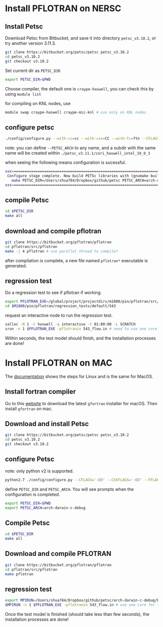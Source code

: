 # Install PFLOTRAN on NERSC

## Install Petsc

Download Petsc from Bitbucket, and save it into directory `petsc_v3.10.2`, or try another version 3.11.3.

```bash
git clone https://bitbucket.org/petsc/petsc petsc_v3.10.2
cd petsc_v3.10.2
git checkout v3.10.2
```

Set current dir as `PETSC_DIR`

```bash
export PETSC_DIR=$PWD
```

Choose compiler, the default one is `craype-haswell`,  you can check this by using `module list`

for compiling on KNL nodes, use 

```bash
module swap craype-haswell craype-mic-knl # use only on KNL nodes
```

## configure petsc

```bash
./config/configure.py --with-cc=cc --with-cxx=CC --with-fc=ftn --CFLAGS='-fast -no-ipo' --CXXFLAGS='-fast -no-ipo' --FFLAGS='-fast -no-ipo' --with-shared-libraries=0 --with-debugging=1 --with-clanguage=c --PETSC_ARCH=cori_haswell_intel_19_0_3 --download-parmetis=1 --download-metis=1 --download-hdf5=1 --with-c2html=0 --with-clib-autodetect=0 --with-fortranlib-autodetect=0 --with-cxxlib-autodetect=0 --LIBS=-lstdc++
```

note: you can define `--PETSC_ARCH` to any name, and a subdir with the same name will be created within `./petsc_v3.11.1/cori_haswell_intel_19_0_3`

when seeing the following means configuration is sucessful.

```bash
xxx=========================================================================xxx
 Configure stage complete. Now build PETSc libraries with (gnumake build):
   make PETSC_DIR=/Users/shua784/Dropbox/github/petsc PETSC_ARCH=arch-darwin-c-debug all
xxx=========================================================================xxx
```

## compile Petsc

```bash
cd $PETSC_DIR
make all
```

## download and compile pflotran

```bash
git clone https://bitbucket.org/pflotran/pflotran
cd pflotran/src/pflotran
make -j 4 pflotran # use parallel thread to compile?
```

after compilation is complete, a new file named `pflotran*` executable is generated. 

## regression test

Do a regression test to see if pflotran if working.

```bash
export PFLOTRAN_EXE=/global/project/projectdirs/m1800/pin/pflotran/src/pflotran/pflotran
cd $M1800/pin/pflotran/regression_tests/default/543
```

request an interactive node to run the regression test.

```bash
salloc -N 1 -C haswell -q interactive -t 01:00:00 -L SCRATCH 
srun -n 1 $PFLOTRAN_EXE -pflotranin 543_flow.in # need to use one core to run the example
```

Within seconds, the test model should finish, and the installation processes are done!





# Install PFLOTRAN on MAC

The [documentation](https://www.pflotran.org/documentation/user_guide/how_to/installation/linux.html#linux-install) shows the steps for Linux and is the same for MacOS.

## Install fortran compiler

Go to this [website](https://github.com/fxcoudert/gfortran-for-macOS/releases) to download the latest `gfortran` installer for macOS. Then install `gfortran` on mac.

## Download and install Petsc

```bash
git clone https://bitbucket.org/petsc/petsc petsc_v3.10.2
cd petsc_v3.10.2
git checkout v3.10.2
```

## configure Petsc

note: only python v2 is supported.

```bash
python2.7 ./config/configure.py --CFLAGS='-O3' --CXXFLAGS='-O3' --FFLAGS='-O3' --with-debugging=no --download-mpich=yes --download-hdf5=yes --download-fblaslapack=yes --download-metis=yes --download-parmetis=yes --download-cmake=yes
```

define `PETSC_DIR` and `PETSC_ARCH`. You will see prompts when the configuration is completed.

```bash
export PETSC_DIR=$PWD
export PETSC_ARCH=arch-darwin-c-debug 
```

## Compile Petsc

```bash
cd $PETSC_DIR
make all
```

## Download and compile PFLOTRAN

```bash
git clone https://bitbucket.org/pflotran/pflotran
cd pflotran/src/pflotran
make pflotran
```

## regression test

```bash
export MPIRUN=/Users/shua784/Dropbox/github/petsc/arch-darwin-c-debug/bin/mpiexec
$MPIRUN -n 1 $PFLOTRAN_EXE -pflotranin 543_flow.in # use one core for this test
```

Once the test model is finished (should take less than few seconds), the installation processes are done!